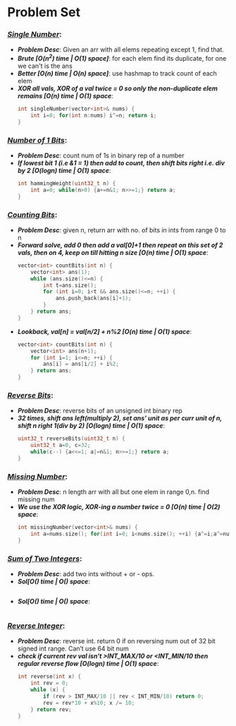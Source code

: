 # Problem Set

### ***[Single Number](https://leetcode.com/problems/single-number/)***: 
- ***Problem Desc***: Given an arr with all elems repeating except 1, find that.
- ***Brute [O(n<sup>2</sup>) time | O(1) space]***: for each elem find its duplicate, for one we can't is the ans
- ***Better [O(n) time | O(n) space]***: use hashmap to track count of each elem
- ***XOR all vals, XOR of a val twice = 0 so only the non-duplicate elem remains [O(n) time | O(1) space***:
  ```cpp
  int singleNumber(vector<int>& nums) {
      int i=0; for(int n:nums) i^=n; return i;
  }
  ```

### ***[Number of 1 Bits](https://leetcode.com/problems/number-of-1-bits/)***: 
- ***Problem Desc***: count num of 1s in binary rep of a number
- ***If lowest bit 1 (i.e &1 = 1) then add to count, then shift bits right i.e. div by 2 [O(logn) time | O(1) space***:
  ```cpp
  int hammingWeight(uint32_t n) {
      int a=0; while(n>0) {a+=n&1; n>>=1;} return a;
  }
  ```

### ***[Counting Bits](https://leetcode.com/problems/counting-bits/)***: 
- ***Problem Desc***: given n, return arr with no. of bits in ints from range 0 to n
- ***Forward solve, add 0 then add a val[0]+1 then repeat on this set of 2 vals, then on 4, keep on till hitting n size [O(n) time | O(1) space***:
  ```cpp
  vector<int> countBits(int n) {
      vector<int> ans(1);
      while (ans.size()<=n) {
          int t=ans.size(); 
          for (int i=0; i<t && ans.size()<=n; ++i) {
              ans.push_back(ans[i]+1);
          }
      } return ans;
  }
  ```
- ***Lookback, val[n] = val[n/2] + n%2 [O(n) time | O(1) space***:
  ```cpp
  vector<int> countBits(int n) {
      vector<int> ans(n+1);
      for (int i=1; i<=n; ++i) {
          ans[i] = ans[i/2] + i%2;
      } return ans;
  }
  ```

### ***[Reverse Bits](https://leetcode.com/problems/reverse-bits/)***: 
- ***Problem Desc***: reverse bits of an unsigned int binary rep
- ***32 times, shift ans left(multiply 2), set ans' unit as per curr unit of n, shift n right 1(div by 2) [O(logn) time | O(1) space***:
  ```cpp
  uint32_t reverseBits(uint32_t n) {
      uint32_t a=0, c=32; 
      while(c--) {a<<=1; a|=n&1; n>>=1;} return a;
  }
  ```

### ***[Missing Number](https://leetcode.com/problems/missing-number/)***: 
- ***Problem Desc***: n length arr with all but one elem in range 0,n. find missing num
- ***We use the XOR logic, XOR-ing a number twice = 0 [O(n) time | O(2) space***:
  ```cpp
  int missingNumber(vector<int>& nums) {
      int a=nums.size(); for(int i=0; i<nums.size(); ++i) {a^=i;a^=nums[i];} return a;
  }
  ```

### ***[Sum of Two Integers](https://leetcode.com/problems/sum-of-two-integers/)***: 
- ***Problem Desc***: add two ints without + or - ops.
- ***Sol[O() time | O() space***:
  ```cpp
  ```
- ***Sol[O() time | O() space***:
  ```cpp
  ```

### ***[Reverse Integer](https://leetcode.com/problems/reverse-integer/)***:
- ***Problem Desc***: reverse int. return 0 if on reversing num out of 32 bit signed int range. Can’t use 64 bit num
- ***check if current rev val isn't >INT_MAX/10 or <INT_MIN/10 then regular reverse flow [O(logn) time | O(1) space***:
  ```cpp
  int reverse(int x) {
      int rev = 0;
      while (x) {
          if (rev > INT_MAX/10 || rev < INT_MIN/10) return 0;
          rev = rev*10 + x%10; x /= 10;
      } return rev;
  }
  ```
